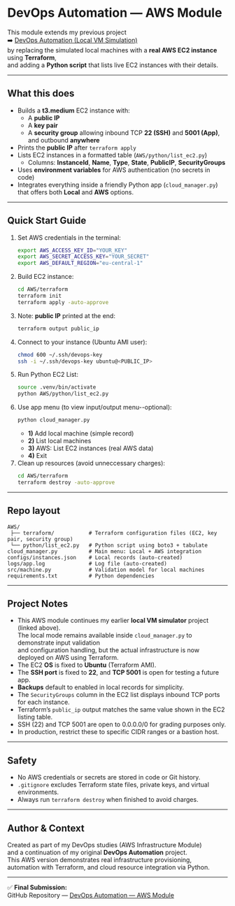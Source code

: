 # DevOps Automation — AWS Module

This module extends my previous project  
➡️ [DevOps Automation (Local VM Simulation)](https://github.com/shaked-sharon/devops-automation.git)  
by replacing the simulated local machines with a **real AWS EC2 instance** using **Terraform**,  
and adding a **Python script** that lists live EC2 instances with their details.

---

## What this does
- Builds a **t3.medium** EC2 instance with:
  - A **public IP**
  - A **key pair**
  - A **security group** allowing inbound TCP **22 (SSH)** and **5001 (App)**, and outbound **anywhere**
- Prints the **public IP** after `terraform apply`
- Lists EC2 instances in a formatted table (`AWS/python/list_ec2.py`)
  - Columns: **InstanceId**, **Name**, **Type**, **State**, **PublicIP**, **SecurityGroups**
- Uses **environment variables** for AWS authentication (no secrets in code)
- Integrates everything inside a friendly Python app (`cloud_manager.py`)  
  that offers both **Local** and **AWS** options.

---

## Quick Start Guide
1. Set AWS credentials in the terminal:
   ```bash
   export AWS_ACCESS_KEY_ID="YOUR_KEY"
   export AWS_SECRET_ACCESS_KEY="YOUR_SECRET"
   export AWS_DEFAULT_REGION="eu-central-1"
   ```
2. Build EC2 instance:
   ```bash
   cd AWS/terraform
   terraform init
   terraform apply -auto-approve
   ```
3. Note: **public IP** printed at the end:
   ```bash
   terraform output public_ip
   ```
4. Connect to your instance (Ubuntu AMI user):
   ```bash
   chmod 600 ~/.ssh/devops-key
   ssh -i ~/.ssh/devops-key ubuntu@<PUBLIC_IP>
   ```
5. Run Python EC2 List:
   ```bash
   source .venv/bin/activate
   python AWS/python/list_ec2.py
   ```
6. Use app menu (to view input/output menu--optional):
   ```bash
   python cloud_manager.py
   ```
   - **1)** Add local machine (simple record)
   - **2)** List local machines
   - **3)** AWS: List EC2 instances (real AWS data)
   - **4)** Exit
7. Clean up resources (avoid unneccessary charges):
   ```bash
   cd AWS/terraform
   terraform destroy -auto-approve
   ```

---

## Repo layout
```
AWS/
 ├── terraform/           # Terraform configuration files (EC2, key pair, security group)
 └── python/list_ec2.py   # Python script using boto3 + tabulate
cloud_manager.py          # Main menu: Local + AWS integration
configs/instances.json    # Local records (auto-created)
logs/app.log              # Log file (auto-created)
src/machine.py            # Validation model for local machines
requirements.txt          # Python dependencies
```

---

## Project Notes
- This AWS module continues my earlier **local VM simulator** project (linked above).  
  The local mode remains available inside `cloud_manager.py` to demonstrate input validation  
  and configuration handling, but the actual infrastructure is now deployed on AWS using Terraform.
- The EC2 **OS** is fixed to **Ubuntu** (Terraform AMI).  
- The **SSH port** is fixed to **22**, and **TCP 5001** is open for testing a future app.  
- **Backups** default to enabled in local records for simplicity.  
- The `SecurityGroups` column in the EC2 list displays inbound TCP ports for each instance.  
- Terraform’s `public_ip` output matches the same value shown in the EC2 listing table.
- SSH (22) and TCP 5001 are open to 0.0.0.0/0 for grading purposes only.
- In production, restrict these to specific CIDR ranges or a bastion host.

---

## Safety
- No AWS credentials or secrets are stored in code or Git history.
- `.gitignore` excludes Terraform state files, private keys, and virtual environments.
- Always run `terraform destroy` when finished to avoid charges.

---

## Author & Context
Created as part of my DevOps studies (AWS Infrastructure Module)  
and a continuation of my original **DevOps Automation** project.  
This AWS version demonstrates real infrastructure provisioning,  
automation with Terraform, and cloud resource integration via Python.

---

✅ **Final Submission:**  
GitHub Repository — [DevOps Automation — AWS Module](https://github.com/shaked-sharon/devops-automation-aws)
